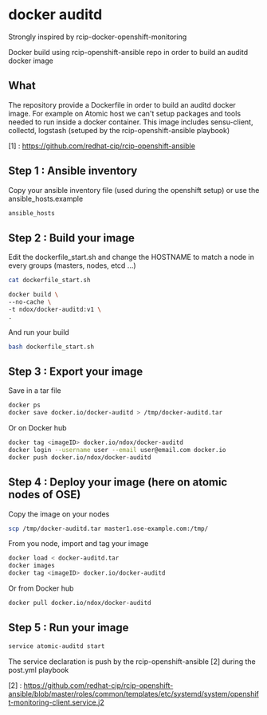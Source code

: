 # docker auditd

Strongly inspired by rcip-docker-openshift-monitoring

Docker build using rcip-openshift-ansible repo in order to build an auditd docker image

## What
The repository provide a Dockerfile in order to build an auditd docker image. For example on Atomic host we can't setup packages and tools needed to run inside a docker container.
This image includes sensu-client, collectd, logstash (setuped by the rcip-openshift-ansible playbook)

  [1] : https://github.com/redhat-cip/rcip-openshift-ansible

## Step 1 : Ansible inventory
Copy your ansible inventory file (used during the openshift setup) or use the ansible_hosts.example

```bash
ansible_hosts
 ```

## Step 2 : Build your image

Edit the dockerfile_start.sh and change the HOSTNAME to match a node in every groups (masters, nodes, etcd ...)
```bash
cat dockerfile_start.sh

docker build \
--no-cache \
-t ndox/docker-auditd:v1 \
.
 ```

And run your build
```bash
bash dockerfile_start.sh
 ```

## Step 3 : Export your image

Save in a tar file
```bash
docker ps
docker save docker.io/docker-auditd > /tmp/docker-auditd.tar
 ```

Or on Docker hub

```bash
docker tag <imageID> docker.io/ndox/docker-auditd
docker login --username user --email user@email.com docker.io
docker push docker.io/ndox/docker-auditd
 ```

## Step 4 : Deploy your image (here on atomic nodes of OSE)

Copy the image on your nodes
```bash
scp /tmp/docker-auditd.tar master1.ose-example.com:/tmp/
 ```
From you node, import and tag your image
```bash
docker load < docker-auditd.tar
docker images
docker tag <imageID> docker.io/docker-auditd
 ```

Or from Docker hub

```bash
docker pull docker.io/ndox/docker-auditd
 ```


## Step 5 : Run your image

```bash
service atomic-auditd start
 ```

The service declaration is push by the rcip-openshift-ansible [2] during the post.yml playbook

  [2] : https://github.com/redhat-cip/rcip-openshift-ansible/blob/master/roles/common/templates/etc/systemd/system/openshift-monitoring-client.service.j2
